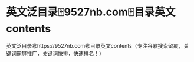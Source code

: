 # 英文泛目录🀄️9527nb.com🀄️目录英文contents

英文泛目录㊗️https://9527nb.com㊗️目录英文contents（专注谷歌搜索留痕，关键词霸屏推广，关键词快排，快速排名！）